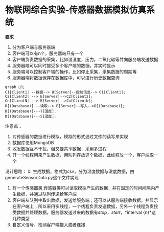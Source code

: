 # 物联网综合实验-传感器数据模拟仿真系统

**要求**
1. 分为客户端与服务器端
2. 客户端可以有n个，服务器端只有一个
3. 客户端负责数据的采集，比如温湿度，压力，二氧化碳等并向服务端发送数据
4. 服务器端可以同时接受多个客户端的数据，并实时显示
5. 服务端可以控制客户端的操作，比如停止采集，采集数据的周期等
6. 服务器端将数据保存在数据库中，可以进行历史数据查询


```mermaid
graph LR;
C1[Client1] --数据--> B[Server]--控制信息--> C1[Client1];
C2[Client2] --> B[Server]-->C2[Client2];
Cn[ClientN] --> B[Server]-->Cn[ClientN];
D[(Database)] --读取--> B[Server]--写入-->D[(Database)];
D[(Database)]---T[温度];
D[(Database)]---S[湿度];
```

注意点：
1. 对传感器的数据进行模拟，模拟的形式通过文件的读写来实现
2. 数据库使用MongoDB
3. 收发数据互不干扰，但又要共享数据，采用多进程
4. 开一个线程用来产生数据，用队列存放这个数据，此线程放一个，客户端取一个


设计思路：
0. 生成数据，格式为csv，分为温度数据与湿度数据，由generateSensorData.py这个文件实现
1. 有一个传感器类,传感器类可以读取模拟产生的数据，并在固定的时间间隔内产生数据，并通过队列传递给客户端
2. 客户端从队列中取出数据，发送给服务端；还可以从服务端接收数据，并显示在客户端上；所以采用多线程，一个线程负责发送数据，另外一个线程负责接受数据并处理数据，服务器发送过来的数据有*stop*，*start*，*interval {n}*这几种类型
3. 自定义信号，检测客户端接入或者连接
